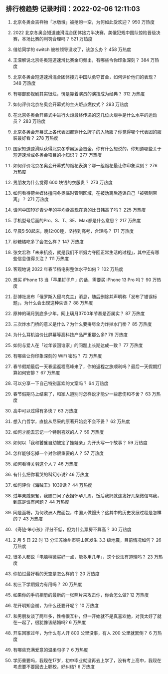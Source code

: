 
## 排行榜趋势 记录时间：2022-02-06 12:11:03
  
  1. 北京冬奥会吉祥物「冰墩墩」被抢购一空，为何如此受欢迎？ 950 万热度
    
  2. 2022 北京冬奥会短道速滑混合团体接力半决赛，美俄犯规中国队惊险晋级决赛，本场比赛的判罚合理吗？ 521 万热度
    
  3. 借给同学的 switch 被校领导没收了，该怎么办？ 458 万热度
    
  4. 王濛解说北京冬奥短道速滑比赛金句频出，有哪些令你印象深刻？ 384 万热度
    
  5. 北京冬奥会短道速滑混合团体接力中国队勇夺首金，如何评价他们的表现？ 348 万热度
    
  6. 有哪部影视剧其实很烂，愣是靠着演员的演技成为经典？ 312 万热度
    
  7. 如何评价北京冬奥会开幕式的主火炬点燃仪式？ 293 万热度
    
  8. 在北京冬奥会开幕式中进行火炬最终传递的这几位火炬手是什么水平的运动员？ 283 万热度
    
  9. 北京冬奥会开幕式上各代表团都穿什么牌子的入场服？你觉得哪个代表团的服装最好看？ 278 万热度
    
  10. 国家短道速滑队获得北京冬季奥运会首金，你有什么想说的，你知道哪些关于短道速滑或冬奥会项目的小知识？ 277 万热度
    
  11. 如何评价北京冬奥会开幕式的烟花表演？哪一组烟花最让你印象深刻？ 276 万热度
    
  12. 男朋友为什么觉得 600 块钱的衣服贵？ 273 万热度
    
  13. 如何看待荷兰媒体擅闯冬奥临时管制区域，在被劝离后造谣自己「被强制带离」？ 271 万热度
    
  14. 请问中国19岁青少年的平均身高现在真的比日韩高了吗？ 225 万热度
    
  15. 手机型号后面的Pro、S、T、SE、Max都是什么意思？ 217 万热度
    
  16. 早晨5:50起床，晚12:00睡，坚持到高考，合理吗？ 171 万热度
    
  17. 砂糖橘吃多了会怎么样？ 147 万热度
    
  18. 张文宏称「未来抗疫，就是我们不断努力夺回正常生活的过程」，其中还有哪些信息值得关注？ 111 万热度
    
  19. 客观地说 2022 年春节档电影整体水平如何？ 102 万热度
    
  20. 想买 iPhone 13 当「苹果钉子户」的话，需要买 iPhone 13 Pro 吗？ 90 万热度
    
  21. 彭博社发布「俄罗斯入侵乌克兰」消息，随后删除并声明称「发布了错误标题」，为什么会出现这种失误？ 88 万热度
    
  22. 原神的璃月到底多少年，网上璃月3700年节奏是否属实？ 87 万热度
    
  23. 三次炸水门桥的意义是什么？为什么要拼尽全力炸掉水门桥？ 85 万热度
    
  24. 为什么耳机溢价比屏幕等高科技产品严重那么多? 79 万热度
    
  25. 如何与爱人在「过年该回谁家」的问题上长期达成一致？ 77 万热度
    
  26. 有哪些让你印象深刻的 WiFi 密码？ 72 万热度
    
  27. 春节假期最后一天春运返程高峰来了，你的返程之旅顺利吗？最后一天假期打算如何安排？ 67 万热度
    
  28. 可以分享一下自己特别喜欢的文案吗？ 64 万热度
    
  29. 春节假期马上结束了，和家人道别时怎样说才能少一些悲伤和不舍？ 63 万热度
    
  30. 高中可以过得有多快？ 63 万热度
    
  31. 想入门哲学，直接从尼采的原著开始会不会不妥？ 62 万热度
    
  32. 如何才能去忘记一个特别喜欢的人？ 59 万热度
    
  33. 如何以「我和饕餮自幼被定了娃娃亲」为开头写一个故事？ 59 万热度
    
  34. 怎样能够忘掉一个对你很重要的人？ 57 万热度
    
  35. 如何看待关羽这个人？ 46 万热度
    
  36. 有什么把你看哭的科幻小说? 46 万热度
    
  37. 如何评价《海贼王》1039话？ 44 万热度
    
  38. 过年亲戚聚餐，我随口问了表姐怀孕几周，饭后我妈就连发好几条微信骂我，到底是谁有问题？ 44 万热度
    
  39. 同是面粉，为何欧洲人做面包，中国人做馒头？这其中的历史发展过程是怎样的？ 43 万热度
    
  40. 《奇迹·笨小孩》评分不低，但为什么票房不算高？ 30 万热度
    
  41. 2 月 5 日 22 时 13 分江苏徐州市铜山区发生 3.3 级地震，目前情况如何？ 26 万热度
    
  42. 很多人都说「电脑稍微买好一点，能多用几年」，这个说法有道理吗？ 23 万热度
    
  43. 你拍过最好看的天空是怎么样的？ 20 万热度
    
  44. 初三下学期努力有用吗？ 20 万热度
    
  45. 如果你的手机相册的最新的一张照片来攻击你，你会怎么做? 12 万热度
    
  46. 花开明知会谢，为什么还要开呢？ 10 万热度
    
  47. 和男朋友谈了两年多，性格很互补，但一开始就不是真喜欢他，对我太好了就在一起了，很犹豫该结婚吗? 6 万热度
    
  48. 开车回家过年，为什么有人开 800 公里没事，有人 200 公里就累倒？ 6 万热度
    
  49. 有哪些充满爱意的温柔句子？ 6 万热度
    
  50. 学历重要吗，我现在17岁，初中毕业就没再去上学了，没有考上高中，我现在考虑要不要回去上职校，好纠结? 6 万热度
    